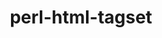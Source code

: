 ---
title: "perl-html-tagset"
layout: cache
categories: [package, develop]
meta: {"versions": ["3.24"], "compilers": ["gcc@=11.4.0"], "oss": ["ubuntu22.04"], "platforms": ["linux"], "targets": ["x86_64_v3"], "stacks": ["e4s", "root"], "num_specs": 3, "num_specs_by_stack": {"e4s": 3, "root": 3}}
spec_details: [{"hash": "pamflfiq4rl5zigjc35jziudpvvk76yk", "compiler": "gcc@=11.4.0", "versions": ["3.24"], "os": "ubuntu22.04", "platform": "linux", "target": "x86_64_v3", "variants": ["build_system=perl"], "stacks": ["e4s", "root"], "size": "-", "tarball": "https://binaries.spack.io/develop/build_cache/linux-ubuntu22.04-x86_64_v3/gcc-11.4.0/perl-html-tagset-3.24/linux-ubuntu22.04-x86_64_v3-gcc-11.4.0-perl-html-tagset-3.24-pamflfiq4rl5zigjc35jziudpvvk76yk.spack"}, {"hash": "2thvfwxogtdtq4crdpcrtsl3cizds47n", "compiler": "gcc@=11.4.0", "versions": ["3.24"], "os": "ubuntu22.04", "platform": "linux", "target": "x86_64_v3", "variants": ["build_system=perl"], "stacks": ["e4s", "root"], "size": "-", "tarball": "https://binaries.spack.io/develop/build_cache/linux-ubuntu22.04-x86_64_v3/gcc-11.4.0/perl-html-tagset-3.24/linux-ubuntu22.04-x86_64_v3-gcc-11.4.0-perl-html-tagset-3.24-2thvfwxogtdtq4crdpcrtsl3cizds47n.spack"}, {"hash": "se6cy6nudvzngigvk4brrpe5iltqp7dc", "compiler": "gcc@=11.4.0", "versions": ["3.24"], "os": "ubuntu22.04", "platform": "linux", "target": "x86_64_v3", "variants": ["build_system=perl"], "stacks": ["e4s", "root"], "size": "-", "tarball": "https://binaries.spack.io/develop/build_cache/linux-ubuntu22.04-x86_64_v3/gcc-11.4.0/perl-html-tagset-3.24/linux-ubuntu22.04-x86_64_v3-gcc-11.4.0-perl-html-tagset-3.24-se6cy6nudvzngigvk4brrpe5iltqp7dc.spack"}]
---